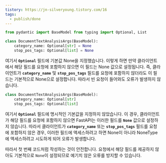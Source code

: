 ```yaml
---
tistory: https://jn-silveryoung.tistory.com/16
tags:
  - publish/done
---
```

```python
from pydantic import BaseModel from typing import Optional, List

class DocumentTextAnalysisArgs(BaseModel):
	category_name: Optional[str] = None
	stop_pos_tags: Optional[list] = None
```

여기서 **`Optional`** 필드에 기본값 None을 지정했습니다. 이렇게 하면 만약 클라이언트에서 해당 필드를 요청에 포함하지 않으면 이 필드는 None 값으로 설정됩니다. 
즉, 클라이언트가 **`category_name`** 및 **`stop_pos_tags`** 필드를 요청에 포함하지 않더라도 이 필드는 기본적으로 None으로 설정합니다.
따라서 빈 요청이 들어와도 오류가 발생하지 않습니다.


```python
class DocumentTextAnalysisArgs(BaseModel):
	category_name: Optional[str]
	stop_pos_tags: Optional[list]
```

여기서 **`Optional`** 필드에 명시적인 기본값을 지정하지 않았습니다. 
이 경우, 클라이언트가 해당 필드를 요청에 포함하지 않으면 FastAPI는 이러한 필드를 **`None`** 값으로 설정하지 않습니다. 
따라서 클라이언트가 **`category_name`** 또는 **`stop_pos_tags`** 필드를 요청에 포함하지 않은 경우, 이러한 필드에 액세스하려고 하면 None이 아니라 NoneType에 액세스하려고 시도하게 되어 오류가 발생합니다.

따라서 첫 번째 코드처럼 작성하는 것이 안전합니다. 요청에서 해당 필드를 제공하지 않아도 기본적으로 `None`이 설정되므로 예기치 않은 오류를 방지할 수 있습니다.